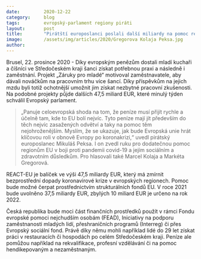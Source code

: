 ```yaml
---
date:         2020-12-22
category:     blog
tags:         evropský-parlament regiony piráti
layout:       post
title:        "Pirátští europoslanci poslali další miliardy na pomoc regionům zasažených pandemií"
image:        /assets/img/articles/2020/Gregorova Kolaja Peksa.jpg
author:       
---
```


Brusel, 22. prosince 2020 - Díky evropským penězům dostali mladí kuchaři a číšníci ve Středočeském kraji šanci získat potřebnou praxi a následně i zaměstnání. Projekt „Záruky pro mladé“ motivoval zaměstnavatele, aby dávali nováčkům na pracovním trhu více šancí. Díky příspěvkům na jejich mzdu byli totiž ochotnější umožnit jim získat nezbytné pracovní zkušenosti. Na podobné projekty půjde dalších 47,5 miliard EUR, které minulý týden schválil Evropský parlament.  


> „Panuje celoevropská shoda na tom, že peníze musí přijít rychle a účelně tam, kde to EU bolí nejvíc. Tyto peníze mají jít především do těch nejvíc zasažených odvětví a taky na pomoc těm nejohroženějším. Myslím, že se ukazuje, jak bude Evropská unie hrát klíčovou roli v obnově Evropy po koronakrizi,“ uvedl pirátský europoslanec Mikuláš Peksa. I on zvedl ruku pro dodatečnou pomoc regionům EU v boji proti pandemii covid-19 a jejím sociálním a zdravotním důsledkům. Pro hlasovali také Marcel Kolaja a Markéta Gregorová.



REACT-EU je balíček ve výši 47,5 miliardy EUR, který má zmírnit bezprostřední dopady koronavirové krize v evropských regionech. Pomoc bude možné čerpat prostřednictvím strukturálních fondů EU. V roce 2021 bude uvolněno 37,5 miliardy EUR, zbylých 10 miliard EUR je určeno na rok 2022. 


Česká republika bude moci část finančních prostředků použít v rámci Fondu evropské pomoci nejchudším osobám (FEAD), Iniciativy na podporu zaměstnanosti mladých lidí, přeshraničních programů (Interreg) či přes Evropský sociální fond. Právě díky němu mohli například lidé do 29 let získat práci v restauracích či hospodách po celém Středočeském kraji. Peníze ale pomůžou například na rekvalifikace, profesní vzdělávání či na pomoc hendikepovaným a nezaměstnaným.

